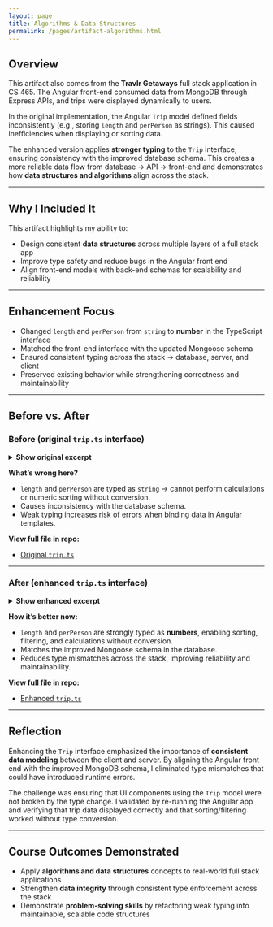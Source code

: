 ```yaml
---
layout: page
title: Algorithms & Data Structures
permalink: /pages/artifact-algorithms.html
---
```


## Overview  

This artifact also comes from the **Travlr Getaways** full stack application in CS 465. The Angular front-end consumed data from MongoDB through Express APIs, and trips were displayed dynamically to users.  

In the original implementation, the Angular `Trip` model defined fields inconsistently (e.g., storing `length` and `perPerson` as strings). This caused inefficiencies when displaying or sorting data.  

The enhanced version applies **stronger typing** to the `Trip` interface, ensuring consistency with the improved database schema. This creates a more reliable data flow from database → API → front-end and demonstrates how **data structures and algorithms** align across the stack.  

---

## Why I Included It  

This artifact highlights my ability to:  
- Design consistent **data structures** across multiple layers of a full stack app  
- Improve type safety and reduce bugs in the Angular front end  
- Align front-end models with back-end schemas for scalability and reliability  

---

## Enhancement Focus  

- Changed `length` and `perPerson` from `string` to **number** in the TypeScript interface  
- Matched the front-end interface with the updated Mongoose schema  
- Ensured consistent typing across the stack → database, server, and client  
- Preserved existing behavior while strengthening correctness and maintainability  

---

## Before vs. After  

### Before (original `trip.ts` interface)  

<details>
  <summary><strong>Show original excerpt</strong></summary>

{% highlight typescript %}
export interface Trip {
    _id: string,           
    code: string,
    name: string,
    length: string,         // Stored as string (inefficient)
    start: Date,
    resort: string,
    perPerson: string,      // Stored as string (inefficient)
    image: string,
    description: string
}
{% endhighlight %}

</details>

**What’s wrong here?**  
- `length` and `perPerson` are typed as `string` → cannot perform calculations or numeric sorting without conversion.  
- Causes inconsistency with the database schema.  
- Weak typing increases risk of errors when binding data in Angular templates.  

**View full file in repo:**  
- [Original `trip.ts`](https://github.com/JohnM97/CS499-ePortfolio/blob/main/artifacts/algorithms/original/trip.ts)  

---

### After (enhanced `trip.ts` interface)  

<details>
  <summary><strong>Show enhanced excerpt</strong></summary>

{% highlight typescript %}
export interface Trip {
    _id: string,           
    code: string,
    name: string,
    length: number,        // Now a number for calculations & sorting
    start: Date,
    resort: string,
    perPerson: number,     // Now a number for accurate math
    image: string,
    description: string
}
{% endhighlight %}

</details>

**How it’s better now:**  
- `length` and `perPerson` are strongly typed as **numbers**, enabling sorting, filtering, and calculations without conversion.  
- Matches the improved Mongoose schema in the database.  
- Reduces type mismatches across the stack, improving reliability and maintainability.  

**View full file in repo:**  
- [Enhanced `trip.ts`](https://github.com/JohnM97/CS499-ePortfolio/blob/main/artifacts/algorithms/enhanced/trip.ts)  

---

## Reflection  

Enhancing the `Trip` interface emphasized the importance of **consistent data modeling** between the client and server. By aligning the Angular front end with the improved MongoDB schema, I eliminated type mismatches that could have introduced runtime errors.  

The challenge was ensuring that UI components using the `Trip` model were not broken by the type change. I validated by re-running the Angular app and verifying that trip data displayed correctly and that sorting/filtering worked without type conversion.  

---

## Course Outcomes Demonstrated  

- Apply **algorithms and data structures** concepts to real-world full stack applications  
- Strengthen **data integrity** through consistent type enforcement across the stack  
- Demonstrate **problem-solving skills** by refactoring weak typing into maintainable, scalable code structures  

